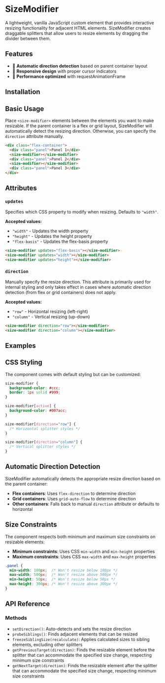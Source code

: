 # SizeModifier

A lightweight, vanilla JavaScript custom element that provides interactive resizing functionality for adjacent HTML elements. SizeModifier creates draggable splitters that allow users to resize elements by dragging the divider between them.

## Features

- 🎨 **Automatic direction detection** based on parent container layout
- 📱 **Responsive design** with proper cursor indicators
- 🚀 **Performance optimized** with requestAnimationFrame

## Installation



## Basic Usage

Place `<size-modifier>` elements between the elements you want to make resizable. If the parent container is a flex or grid layout, SizeModifier will automatically detect the resizing direction. Otherwise, you can specify the `direction` attribute manually.

```html
<div class="flex-container">
  <div class="panel">Panel 1</div>
  <size-modifier></size-modifier>
  <div class="panel">Panel 2</div>
  <size-modifier></size-modifier>
  <div class="panel">Panel 3</div>
</div>
```

## Attributes

### `updates`

Specifies which CSS property to modify when resizing. Defaults to `"width"`.

**Accepted values:**
- `"width"` - Updates the width property
- `"height"` - Updates the height property  
- `"flex-basis"` - Updates the flex-basis property

```html
<size-modifier updates="flex-basis"></size-modifier>
<size-modifier updates="width"></size-modifier>
<size-modifier updates="height"></size-modifier>
```

### `direction`

Manually specify the resize direction. This attribute is primarily used for internal styling and only takes effect in cases where automatic direction detection (from flex or grid containers) does not apply.

**Accepted values:**
- `"row"` - Horizontal resizing (left-right)
- `"column"` - Vertical resizing (up-down)

```html
<size-modifier direction="row"></size-modifier>
<size-modifier direction="column"></size-modifier>
```

## Examples


## CSS Styling

The component comes with default styling but can be customized:

```css
size-modifier {
  background-color: #ccc;
  border: 1px solid #999;
}

size-modifier[active] {
  background-color: #007acc;
}

size-modifier[direction="row"] {
  /* Horizontal splitter styles */
}

size-modifier[direction="column"] {
  /* Vertical splitter styles */
}
```

## Automatic Direction Detection

SizeModifier automatically detects the appropriate resize direction based on the parent container:

- **Flex containers**: Uses `flex-direction` to determine direction
- **Grid containers**: Uses `grid-auto-flow` to determine direction  
- **Other containers**: Falls back to manual `direction` attribute or defaults to horizontal

## Size Constraints

The component respects both minimum and maximum size constraints on resizable elements:

- **Minimum constraints**: Uses CSS `min-width` and `min-height` properties
- **Maximum constraints**: Uses CSS `max-width` and `max-height` properties

```css
.panel {
  min-width: 100px;  /* Won't resize below 100px */
  max-width: 500px;  /* Won't resize above 500px */
  min-height: 50px;  /* Won't resize below 50px */
  max-height: 300px; /* Won't resize above 300px */
}
```

## API Reference

### Methods

- `setDirection()`: Auto-detects and sets the resize direction
- `probeSiblings()`: Finds adjacent elements that can be resized
- `freezeSiblingSize(recalculate)`: Applies calculated sizes to sibling elements, excluding other splitters
- `getPreviousTarget(direction)`: Finds the resizable element before the splitter that can accommodate the specified size change, respecting minimum size constraints
- `getNextTarget(direction)`: Finds the resizable element after the splitter that can accommodate the specified size change, respecting minimum size constraints 
